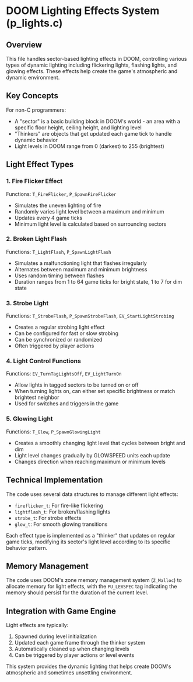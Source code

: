 # DOOM Lighting Effects System (p_lights.c)

## Overview
This file handles sector-based lighting effects in DOOM, controlling various types of dynamic lighting including flickering lights, flashing lights, and glowing effects. These effects help create the game's atmospheric and dynamic environment.

## Key Concepts
For non-C programmers:
- A "sector" is a basic building block in DOOM's world - an area with a specific floor height, ceiling height, and lighting level
- "Thinkers" are objects that get updated each game tick to handle dynamic behavior
- Light levels in DOOM range from 0 (darkest) to 255 (brightest)

## Light Effect Types

### 1. Fire Flicker Effect
Functions: `T_FireFlicker`, `P_SpawnFireFlicker`
- Simulates the uneven lighting of fire
- Randomly varies light level between a maximum and minimum
- Updates every 4 game ticks
- Minimum light level is calculated based on surrounding sectors

### 2. Broken Light Flash
Functions: `T_LightFlash`, `P_SpawnLightFlash`
- Simulates a malfunctioning light that flashes irregularly
- Alternates between maximum and minimum brightness
- Uses random timing between flashes
- Duration ranges from 1 to 64 game ticks for bright state, 1 to 7 for dim state

### 3. Strobe Light
Functions: `T_StrobeFlash`, `P_SpawnStrobeFlash`, `EV_StartLightStrobing`
- Creates a regular strobing light effect
- Can be configured for fast or slow strobing
- Can be synchronized or randomized
- Often triggered by player actions

### 4. Light Control Functions
Functions: `EV_TurnTagLightsOff`, `EV_LightTurnOn`
- Allow lights in tagged sectors to be turned on or off
- When turning lights on, can either set specific brightness or match brightest neighbor
- Used for switches and triggers in the game

### 5. Glowing Light
Functions: `T_Glow`, `P_SpawnGlowingLight`
- Creates a smoothly changing light level that cycles between bright and dim
- Light level changes gradually by GLOWSPEED units each update
- Changes direction when reaching maximum or minimum levels

## Technical Implementation
The code uses several data structures to manage different light effects:
- `fireflicker_t`: For fire-like flickering
- `lightflash_t`: For broken/flashing lights
- `strobe_t`: For strobe effects
- `glow_t`: For smooth glowing transitions

Each effect type is implemented as a "thinker" that updates on regular game ticks, modifying its sector's light level according to its specific behavior pattern.

## Memory Management
The code uses DOOM's zone memory management system (`Z_Malloc`) to allocate memory for light effects, with the `PU_LEVSPEC` tag indicating the memory should persist for the duration of the current level.

## Integration with Game Engine
Light effects are typically:
1. Spawned during level initialization
2. Updated each game frame through the thinker system
3. Automatically cleaned up when changing levels
4. Can be triggered by player actions or level events

This system provides the dynamic lighting that helps create DOOM's atmospheric and sometimes unsettling environment.
